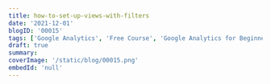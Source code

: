```yaml
---
title: how-to-set-up-views-with-filters
date: '2021-12-01'
blogID: '00015'
tags: ['Google Analytics', 'Free Course', 'Google Analytics for Beginners']
draft: true
summary:
coverImage: '/static/blog/00015.png'
embedId: 'null'
---
```

